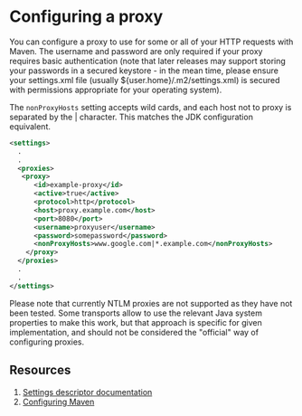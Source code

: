 <!--
Licensed to the Apache Software Foundation (ASF) under one
or more contributor license agreements.  See the NOTICE file
distributed with this work for additional information
regarding copyright ownership.  The ASF licenses this file
to you under the Apache License, Version 2.0 (the
"License"); you may not use this file except in compliance
with the License.  You may obtain a copy of the License at

http://www.apache.org/licenses/LICENSE-2.0

Unless required by applicable law or agreed to in writing,
software distributed under the License is distributed on an
"AS IS" BASIS, WITHOUT WARRANTIES OR CONDITIONS OF ANY
KIND, either express or implied.  See the License for the
specific language governing permissions and limitations
under the License.
-->

# Configuring a proxy

You can configure a proxy to use for some or all of your HTTP requests with Maven. The username and password are only required if your proxy requires basic authentication (note that later releases may support storing your passwords in a secured keystore - in the mean time, please ensure your settings.xml file (usually ${user.home}/.m2/settings.xml) is secured with permissions appropriate for your operating system).

The `nonProxyHosts` setting accepts wild cards, and each host not to proxy is separated by the | character. This matches the JDK configuration equivalent.

```xml
<settings>
  .
  .
  <proxies>
   <proxy>
      <id>example-proxy</id>
      <active>true</active>
      <protocol>http</protocol>
      <host>proxy.example.com</host>
      <port>8080</port>
      <username>proxyuser</username>
      <password>somepassword</password>
      <nonProxyHosts>www.google.com|*.example.com</nonProxyHosts>
    </proxy>
  </proxies>
  .
  .
</settings>
```

Please note that currently NTLM proxies are not supported as they have not been tested. Some transports allow to use the relevant Java system properties to make this work, but that approach is specific for given implementation, and should not be considered the "official" way of configuring proxies.

## Resources

1. [Settings descriptor documentation](../../maven-settings/settings.html)
2. [Configuring Maven](./guide-configuring-maven.html)
